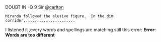 DOUBT IN -Q 9 Sir [@carlton](/u/carlton)
    
    
    Miranda followed the elusive figure.  In the dim corridor,......................
    
I listened it ,every words and spellings are matching still this error:
**Error: Words are too different**